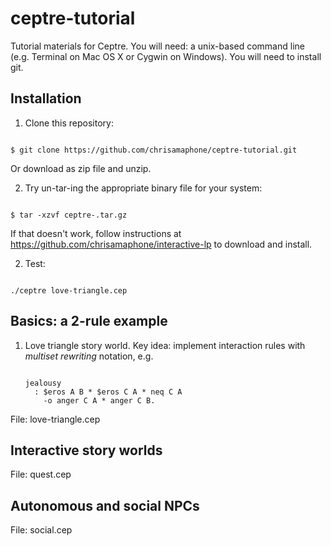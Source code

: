 # ceptre-tutorial
Tutorial materials for Ceptre. You will need: a unix-based command line
(e.g. Terminal on Mac OS X or Cygwin on Windows). You will need to install
git.

## Installation

1. Clone this repository: 

<code>
$ git clone https://github.com/chrisamaphone/ceptre-tutorial.git
</code>

Or download as zip file and unzip.


2. Try un-tar-ing the appropriate binary file for your system:
  
<code>
$ tar -xzvf ceptre-<SYSTEM>.tar.gz
</code>

If that doesn't work, follow instructions at https://github.com/chrisamaphone/interactive-lp
   to download and install.

2. Test: 

<code>
./ceptre love-triangle.cep 
</code>

## Basics: a 2-rule example

1. Love triangle story world. Key idea: implement interaction rules with
   *multiset rewriting* notation, e.g.

   <code>
   jealousy
     : $eros A B * $eros C A * neq C A 
       -o anger C A * anger C B.
   </code>

  File: love-triangle.cep

## Interactive story worlds

  File: quest.cep

## Autonomous and social NPCs

  File: social.cep



